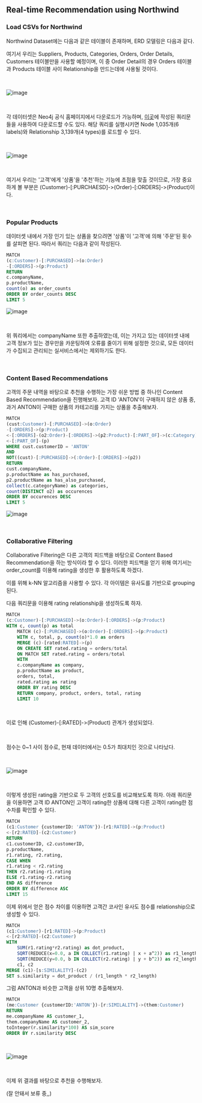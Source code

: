 ## Real-time Recommendation using Northwind

### Load CSVs for Northwind

Northwind Dataset에는 다음과 같은 테이블이 존재하며, ERD 모델링은 다음과 같다.

여기서 우리는 Suppliers, Products, Categories, Orders, Order Details, Customers 테이블만을 사용할 예정이며, 이 중 Order Detail의 경우 Orders 테이블과 Products 테이블 사이 Relationship을 만드는데에 사용될 것이다.

<br>

![image](https://user-images.githubusercontent.com/76294398/173993649-bfc41904-8c26-4e92-b680-f67afe4c5e8a.png)

<br>

각 데이터셋은 Neo4j 공식 홈페이지에서 다운로드가 가능하며, <a href='https://github.com/KevinTheRainmaker/Neo4j_and_Cypher/blob/main/Cypher-Fundamental/E-Commerce/load-northwind.cypher'>이곳</a>에 작성된 쿼리문들을 사용하여 다운로드할 수도 있다. 해당 쿼리를 실행시키면 Node 1,035개(6 labels)와 Relationship 3,139개(4 types)를 로드할 수 있다.

<br>

![image](https://user-images.githubusercontent.com/76294398/174000481-71640047-dde2-4f6e-9f77-067774fca622.png)

<br>

여기서 우리는 '고객'에게 '상품'을 '추천'하는 기능에 초점을 맞출 것이므로, 가장 중요하게 볼 부분은 (Customer)-[:PURCHAESD]->(Order)-[:ORDERS]->(Product)이다.

<br>

### Popular Products

데이터셋 내에서 가장 인기 있는 상품을 찾으려면 '상품'이 '고객'에 의해 '주문'된 횟수를 살피면 된다. 따라서 쿼리는 다음과 같이 작성된다.

```sql
MATCH
(c:Customer)-[:PURCHASED]->(o:Order)
-[:ORDERS]->(p:Product)
RETURN
c.companyName,
p.productName,
count(o) as order_counts
ORDER BY order_counts DESC
LIMIT 5
```

![image](https://user-images.githubusercontent.com/76294398/174002209-14bb3dbb-d16e-4820-b7f6-4e4a23a21652.png)

<br>

위 쿼리에서는 companyName 또한 추출하였는데, 이는 가지고 있는 데이터셋 내에 고객 정보가 있는 경우만을 카운팅하여 오류를 줄이기 위해 설정한 것으로, 모든 데이터가 수집되고 관리되는 실서비스에서는 제외하기도 한다.

<br>

### Content Based Recommendations

고객의 주문 내역을 바탕으로 추천을 수행하는 가장 쉬운 방법 중 하나인 Content Based Recommendation을 진행해보자. 고객 ID 'ANTON'이 구매하지 않은 상품 중, 과거 ANTON이 구매한 상품의 카테고리를 가지는 상품을 추출해보자.

```sql
MATCH
(cust:Customer)-[:PURCHASED]->(o:Order)
-[:ORDERS]->(p:Product)
<-[:ORDERS]-(o2:Order)-[:ORDERS]->(p2:Product)-[:PART_OF]->(c:Category)
<-[:PART_OF]-(p)
WHERE cust.customerID = 'ANTON'
AND
NOT((cust)-[:PURCHASED]->(:Order)-[:ORDERS]->(p2))
RETURN
cust.companyName,
p.productName as has_purchased,
p2.productName as has_also_purchased,
collect(c.categoryName) as categories,
count(DISTINCT o2) as occurences
ORDER BY occurences DESC
LIMIT 5
```

![image](https://user-images.githubusercontent.com/76294398/174006342-79f8b153-5799-40d6-b507-d42fa767682a.png)

<br>

### Collaborative Filtering

Collaborative Filtering은 다른 고객의 피드백을 바탕으로 Content Based Recommendation을 하는 방식이라 할 수 있다. 이러한 피드백을 얻기 위해 여기서는 order_count를 이용해 rating을 생성한 후 활용하도록 하겠다.

이를 위해 k-NN 알고리즘을 사용할 수 있다. 각 아이템은 유사도를 기반으로 grouping 된다.

다음 쿼리문을 이용해 rating relationship을 생성하도록 하자.

```sql
MATCH
(c:Customer)-[:PURCHASED]->(o:Order)-[:ORDERS]->(p:Product)
WITH c, count(p) as total
    MATCH (c)-[:PURCHASED]->(o:Order)-[:ORDERS]->(p:Product)
    WITH c, total, p, count(o)*1.0 as orders
    MERGE (c)-[rated:RATED]->(p)
    ON CREATE SET rated.rating = orders/total
    ON MATCH SET rated.rating = orders/total
    WITH
    c.companyName as company,
    p.productName as product,
    orders, total,
    rated.rating as rating
    ORDER BY rating DESC
    RETURN company, product, orders, total, rating
    LIMIT 10
```

<br>

이로 인해 (Customer)-[:RATED]->(Product) 관계가 생성되었다.

<br>

점수는 0~1 사이 점수로, 현재 데이터에서는 0.5가 최대치인 것으로 나타났다.

<br>

![image](https://user-images.githubusercontent.com/76294398/174014767-a6ac39e2-40e3-440e-a567-5260dc563aa1.png)

<br>

이렇게 생성된 rating을 기반으로 두 고객의 선호도를 비교해보도록 하자.
아래 쿼리문을 이용하면 고객 ID ANTON인 고객이 rating한 상품에 대해 다른 고객이 rating한 점수차를 확인할 수 있다.

```sql
MATCH
(c1:Customer {customerID: 'ANTON'})-[r1:RATED]->(p:Product)
<-[r2:RATED]-(c2:Customer)
RETURN
c1.customerID, c2.customerID,
p.productName,
r1.rating, r2.rating,
CASE WHEN
r1.rating < r2.rating
THEN r2.rating-r1.rating
ELSE r1.rating-r2.rating
END AS difference
ORDER BY difference ASC
LIMIT 15
```

이제 위에서 얻은 점수 차이를 이용하면 고객간 코사인 유사도 점수를 relationship으로 생성할 수 있다.

```sql
MATCH
(c1:Customer)-[r1:RATED]->(p:Product)
<-[r2:RATED]-(c2:Customer)
WITH
    SUM(r1.rating*r2.rating) as dot_product,
    SQRT(REDUCE(x=0.0, a IN COLLECT(r1.rating) | x + a^2)) as r1_length,
    SQRT(REDUCE(y=0.0, b IN COLLECT(r2.rating) | y + b^2)) as r2_length,
    c1, c2
MERGE (c1)-[s:SIMILALITY]-(c2)
SET s.similarity = dot_product / (r1_length * r2_length)
```

그럼 ANTON과 비슷한 고객을 상위 10명 추출해보자.

```sql
MATCH
(me:Customer {customerID:'ANTON'})-[r:SIMILALITY]->(them:Customer)
RETURN
me.companyName AS customer_1,
them.companyName AS customer_2,
toInteger(r.similarity*100) AS sim_score
ORDER BY r.similarity DESC
```

<br>

![image](https://user-images.githubusercontent.com/76294398/174029273-8a4f19b3-e254-4414-829e-a5cb9562e38e.png)

<br>

이제 위 결과를 바탕으로 추천을 수행해보자.

(잘 안돼서 보류 중,,)

<!-- ```sql
WITH 1 AS neighbours
MATCH (p2:Product)<-[:RATED]-(me:Customer)-[:SIMILARITY]->(c:Customer)-[r:RATED]->(p1:Product)
WHERE me.customerID = 'ANTON'
AND
NOT ((me)-[:RATED]->(p2))
WITH p1, COLLECT(r.rating)[0..neighbours] AS ratings,
COLLECT(c.companyName)[0..neighbours] AS customers
WITH p1, customers,
REDUCE(s=0,i in ratings|s+i)/SIZE(ratings) AS recommendation
ORDER BY recommendation DESC
RETURN
p1.productName,
customers,
recommendation
LIMIT 10
``` -->
